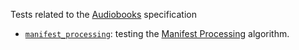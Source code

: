 Tests related to the [Audiobooks](https://www.w3.org/TR/audiobooks/) specification

- [`manifest_processing`](./manifest_processing): testing the [Manifest Processing](https://www.w3.org/TR/audiobooks/#audio-manifest-processing) algorithm.
